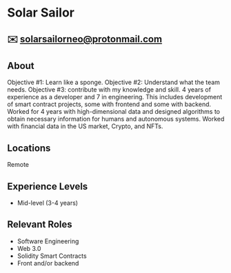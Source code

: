 # Solar Sailor
## :envelope: solarsailorneo@protonmail.com

## About
Objective #1: Learn like a sponge. Objective #2: Understand what the team needs. Objective #3: contribute with my knowledge and skill. 4 years of experience as a developer and 7 in engineering. This includes development of smart contract projects, some with frontend and some with backend. Worked for 4 years with high-dimensional data and designed algorithms to obtain necessary information for humans and autonomous systems. Worked with financial data in the US market, Crypto, and NFTs.

## Locations
Remote

## Experience Levels
- Mid-level (3-4 years)

## Relevant Roles
- Software Engineering
- Web 3.0
- Solidity Smart Contracts
- Front and/or backend

